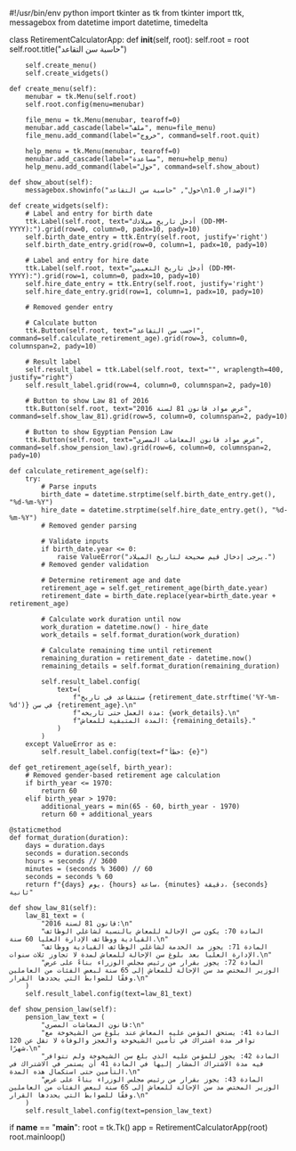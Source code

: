 #!/usr/bin/env python
import tkinter as tk
from tkinter import ttk, messagebox
from datetime import datetime, timedelta

class RetirementCalculatorApp:
    def __init__(self, root):
        self.root = root
        self.root.title("حاسبة سن التقاعد")
        
        self.create_menu()
        self.create_widgets()

    def create_menu(self):
        menubar = tk.Menu(self.root)
        self.root.config(menu=menubar)

        file_menu = tk.Menu(menubar, tearoff=0)
        menubar.add_cascade(label="ملف", menu=file_menu)
        file_menu.add_command(label="خروج", command=self.root.quit)

        help_menu = tk.Menu(menubar, tearoff=0)
        menubar.add_cascade(label="مساعدة", menu=help_menu)
        help_menu.add_command(label="حول", command=self.show_about)

    def show_about(self):
        messagebox.showinfo("حول", "حاسبة سن التقاعد\nالإصدار 1.0")

    def create_widgets(self):
        # Label and entry for birth date
        ttk.Label(self.root, text="أدخل تاريخ ميلادك (DD-MM-YYYY):").grid(row=0, column=0, padx=10, pady=10)
        self.birth_date_entry = ttk.Entry(self.root, justify='right')
        self.birth_date_entry.grid(row=0, column=1, padx=10, pady=10)

        # Label and entry for hire date
        ttk.Label(self.root, text="أدخل تاريخ التعيين (DD-MM-YYYY):").grid(row=1, column=0, padx=10, pady=10)
        self.hire_date_entry = ttk.Entry(self.root, justify='right')
        self.hire_date_entry.grid(row=1, column=1, padx=10, pady=10)

        # Removed gender entry

        # Calculate button
        ttk.Button(self.root, text="احسب سن التقاعد", command=self.calculate_retirement_age).grid(row=3, column=0, columnspan=2, pady=10)

        # Result label
        self.result_label = ttk.Label(self.root, text="", wraplength=400, justify="right")
        self.result_label.grid(row=4, column=0, columnspan=2, pady=10)

        # Button to show Law 81 of 2016
        ttk.Button(self.root, text="عرض مواد قانون 81 لسنة 2016", command=self.show_law_81).grid(row=5, column=0, columnspan=2, pady=10)

        # Button to show Egyptian Pension Law
        ttk.Button(self.root, text="عرض مواد قانون المعاشات المصري", command=self.show_pension_law).grid(row=6, column=0, columnspan=2, pady=10)

    def calculate_retirement_age(self):
        try:
            # Parse inputs
            birth_date = datetime.strptime(self.birth_date_entry.get(), "%d-%m-%Y")
            hire_date = datetime.strptime(self.hire_date_entry.get(), "%d-%m-%Y")
            # Removed gender parsing

            # Validate inputs
            if birth_date.year <= 0:
                raise ValueError("يرجى إدخال قيم صحيحة لتاريخ الميلاد.")
            # Removed gender validation

            # Determine retirement age and date
            retirement_age = self.get_retirement_age(birth_date.year)
            retirement_date = birth_date.replace(year=birth_date.year + retirement_age)

            # Calculate work duration until now
            work_duration = datetime.now() - hire_date
            work_details = self.format_duration(work_duration)

            # Calculate remaining time until retirement
            remaining_duration = retirement_date - datetime.now()
            remaining_details = self.format_duration(remaining_duration)

            self.result_label.config(
                text=(
                    f"ستتقاعد في تاريخ {retirement_date.strftime('%Y-%m-%d')} في سن {retirement_age}.\n"
                    f"مدة العمل حتى تاريخه: {work_details}.\n"
                    f"المدة المتبقية للمعاش: {remaining_details}."
                )
            )
        except ValueError as e:
            self.result_label.config(text=f"خطأ: {e}")

    def get_retirement_age(self, birth_year):
        # Removed gender-based retirement age calculation
        if birth_year <= 1970:
            return 60
        elif birth_year > 1970:
            additional_years = min(65 - 60, birth_year - 1970)
            return 60 + additional_years

    @staticmethod
    def format_duration(duration):
        days = duration.days
        seconds = duration.seconds
        hours = seconds // 3600
        minutes = (seconds % 3600) // 60
        seconds = seconds % 60
        return f"{days} يوم، {hours} ساعة، {minutes} دقيقة، {seconds} ثانية"

    def show_law_81(self):
        law_81_text = (
            "قانون 81 لسنة 2016:\n"
            "المادة 70: يكون سن الإحالة للمعاش بالنسبة لشاغلي الوظائف القيادية ووظائف الإدارة العليا 60 سنة.\n"
            "المادة 71: يجوز مد الخدمة لشاغلي الوظائف القيادية ووظائف الإدارة العليا بعد بلوغ سن الإحالة للمعاش لمدة لا تجاوز ثلاث سنوات.\n"
            "المادة 72: يجوز بقرار من رئيس مجلس الوزراء بناءً على عرض الوزير المختص مد سن الإحالة للمعاش إلى 65 سنة لبعض الفئات من العاملين وفقًا للضوابط التي يحددها القرار.\n"
        )
        self.result_label.config(text=law_81_text)

    def show_pension_law(self):
        pension_law_text = (
            "قانون المعاشات المصري:\n"
            "المادة 41: يستحق المؤمن عليه المعاش عند بلوغ سن الشيخوخة مع توافر مدة اشتراك في تأمين الشيخوخة والعجز والوفاة لا تقل عن 120 شهرًا.\n"
            "المادة 42: يجوز للمؤمن عليه الذي بلغ سن الشيخوخة ولم تتوافر فيه مدة الاشتراك المشار إليها في المادة 41 أن يستمر في الاشتراك في التأمين حتى استكمال هذه المدة.\n"
            "المادة 43: يجوز بقرار من رئيس مجلس الوزراء بناءً على عرض الوزير المختص مد سن الإحالة للمعاش إلى 65 سنة لبعض الفئات من العاملين وفقًا للضوابط التي يحددها القرار.\n"
        )
        self.result_label.config(text=pension_law_text)

if __name__ == "__main__":
    root = tk.Tk()
    app = RetirementCalculatorApp(root)
    root.mainloop()
